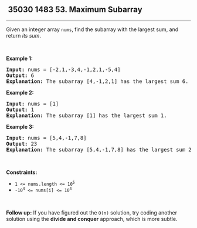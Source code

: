 <h2> 35030 1483
53. Maximum Subarray</h2><hr><div><p>Given an integer array <code>nums</code>, find the <span data-keyword="subarray-nonempty">subarray</span> with the largest sum, and return <em>its sum</em>.</p>

<p>&nbsp;</p>
<p><strong class="example">Example 1:</strong></p>

<pre><strong>Input:</strong> nums = [-2,1,-3,4,-1,2,1,-5,4]
<strong>Output:</strong> 6
<strong>Explanation:</strong> The subarray [4,-1,2,1] has the largest sum 6.
</pre>

<p><strong class="example">Example 2:</strong></p>

<pre><strong>Input:</strong> nums = [1]
<strong>Output:</strong> 1
<strong>Explanation:</strong> The subarray [1] has the largest sum 1.
</pre>

<p><strong class="example">Example 3:</strong></p>

<pre><strong>Input:</strong> nums = [5,4,-1,7,8]
<strong>Output:</strong> 23
<strong>Explanation:</strong> The subarray [5,4,-1,7,8] has the largest sum 23.
</pre>

<p>&nbsp;</p>
<p><strong>Constraints:</strong></p>

<ul>
	<li><code>1 &lt;= nums.length &lt;= 10<sup>5</sup></code></li>
	<li><code>-10<sup>4</sup> &lt;= nums[i] &lt;= 10<sup>4</sup></code></li>
</ul>

<p>&nbsp;</p>
<p><strong>Follow up:</strong> If you have figured out the <code>O(n)</code> solution, try coding another solution using the <strong>divide and conquer</strong> approach, which is more subtle.</p>
</div>